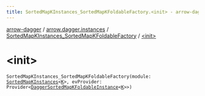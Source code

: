 ```yaml
---
title: SortedMapKInstances_SortedMapKFoldableFactory.<init> - arrow-dagger
---
```


[arrow-dagger](../../index.html) / [arrow.dagger.instances](../index.html) / [SortedMapKInstances_SortedMapKFoldableFactory](index.html) / [&lt;init&gt;](./-init-.html)

# &lt;init&gt;

`SortedMapKInstances_SortedMapKFoldableFactory(module: `[`SortedMapKInstances`](../-sorted-map-k-instances/index.html)`<`[`K`](index.html#K)`>, evProvider: Provider<`[`DaggerSortedMapKFoldableInstance`](../-dagger-sorted-map-k-foldable-instance/index.html)`<`[`K`](index.html#K)`>>)`